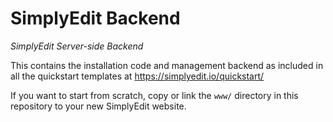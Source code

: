 # SimplyEdit Backend

_SimplyEdit Server-side Backend_

This contains the installation code and management backend as included in all the quickstart templates at
https://simplyedit.io/quickstart/

If you want to start from scratch, copy or link the `www/` directory in this repository to your new SimplyEdit website.

